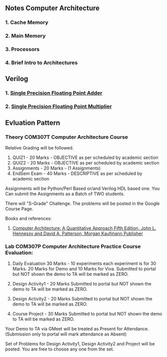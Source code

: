 ## Notes Computer Architecture

### 1. Cache Memory
### 2. Main Memory
### 3. Processors
### 4. Brief Intro to Architectures


## Verilog
### 1. [Single Precision Floating Point Adder](./) 
### 2. [Single Precision Floating Point Multiplier](./) 


## Evluation Pattern
### Theory COM307T Computer Architecture Course

Relative Grading will be followed.

1. QUIZ1 - 20 Marks - OBJECTIVE as per scheduled by academic section
2. QUIZ2 - 20 Marks - OBJECTIVE as per scheduled by academic section
3. Assignments - 20 Marks - (1 Assignments)
4. EndSem Exam - 40 Marks - DESCRIPTIVE as per scheduled by academic section

Assignments will be Python/Perl Based or/and Verilog HDL based one.
You Can submit the Assignments as a Batch of TWO students.

There will "S-Grade" Challenge. The problems will be posted in the Google Course Page.

Books and references:
1. [Computer Architecture: A Quantitative Approach Fifth Edition, John L. Hennessy and David A. Patterson, Morgan Kaufmann Publisher](http://acs.pub.ro/~cpop/SMPA/Computer%20Architecture%20A%20Quantitative%20Approach%20(5th%20edition).pdf)


### Lab COM307P Computer Architecture Practice Course Evaluation:

1) Daily Evaluation 30 Marks - 10 experiments each experiment is for 30 Marks. 
20 Marks for Demo and 10 Marks for Viva.
Submitted to portal but NOT shown the demo to TA will be marked as ZERO.

2) Design Activity1 - 20 Marks
Submitted to portal but NOT shown the demo to TA will be marked as ZERO.

3) Design Activity2 - 20 Marks
Submitted to portal but NOT shown the demo to TA will be marked as ZERO.

4) Course Project - 30 Marks 
Submitted to portal but NOT shown the demo to TA will be marked as ZERO.

Your Demo to TA via GMeet will be treated as Present for Attendance. (Submission only to portal will mark attendance as Absent)

Set of Problems for Design Activity1, Design Activity2 and Project will be posted. You are free to choose any one from the set.
